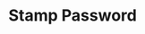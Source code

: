 # Stamp Password

<script setup>
import Frame from '/components/Frame.vue'
import StampPassword from '/components/StampPassword.vue'
</script>

<Frame>
  <StampPassword />
</Frame>

